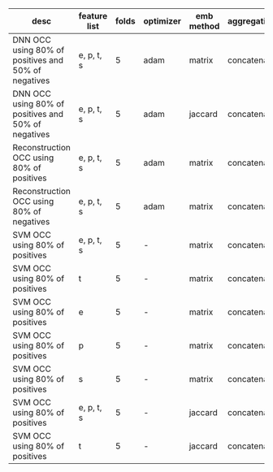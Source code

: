 | desc | feature list | folds | optimizer | emb method | aggregation | batch size | epoch | dropout | LR | accuracy | auc | f1 | aupr | recall | specificity | precision | 
|-|-|-|-|-|-|-|-|-|-|-|-|--|-|-|-|-|
| DNN OCC using 80% of positives and 50% of negatives | e, p, t, s | 5 | adam | matrix | concatenate | 64 | 50 | 0.4 | 0.001 | 21.4 % | 48.5% | 34.1% | 45.9% | 99.1% | 13.2% | 20.6%
| DNN OCC using 80% of positives and 50% of negatives | e, p, t, s | 5 | adam | jaccard| concatenate | 64 | 50 | 0.4 | 0.001 | 21.4% | 48.5% | 34.1% | 45.9% | 99.1% | 13.2% | 20.6%
| Reconstruction OCC using 80% of positives | e, p, t, s | 5 | adam | matrix |concatenate | 64 | 50 | 0.4 | 0.001 | 91.7% | 65.9% | 10.3% | 5.6% | 19% | 93.6% | 7.1%
| Reconstruction OCC using 80% of negatives | e, p, t, s | 5 | adam | matrix |concatenate| 64 | 50 | 0.4 | 0.001 | 39.7% | 52.1% | 56.3% | 40.2% | 99.2% | 1.3% | 39.3% |
| SVM OCC using 80% of positives | e, p, t, s | 5 | - | matrix | concatenate |  - | - | - | - | 6.1% | - | 5% | - | 98.8% | 3.7% | 2.5% 
| SVM OCC using 80% of positives | t | 5 | - | matrix | concatenate |  - | - | - | - | 10.1% | - | 5.2% | - | 98.1% | 7.8% | 2.6% 
| SVM OCC using 80% of positives | e | 5 | - | matrix | concatenate |  - | - | - | - | 6.9% | - | 5% | - | 98.6% | 4.5% | 2.6% 
| SVM OCC using 80% of positives | p | 5 | - | matrix | concatenate |  - | - | - | - | 9% | - | 5.1% | - | 98.3% | 6.7% | 2.6% 
| SVM OCC using 80% of positives | s | 5 | - | matrix | concatenate |  - | - | - | - | 6% | - | 5% | - | 98.8% | 3.6% | 2.5% 
| SVM OCC using 80% of positives | e, p, t, s | 5 | - | jaccard | concatenate |  - | - | - | - | 6.1% | - | 5% | - | 98.8% | 3.7% | 2.5% 
| SVM OCC using 80% of positives | t | 5 | - | jaccard | concatenate |  - | - | - | - | 10.1% | - | 5.2% | - | 98.1% | 7.8% | 2.6% 

